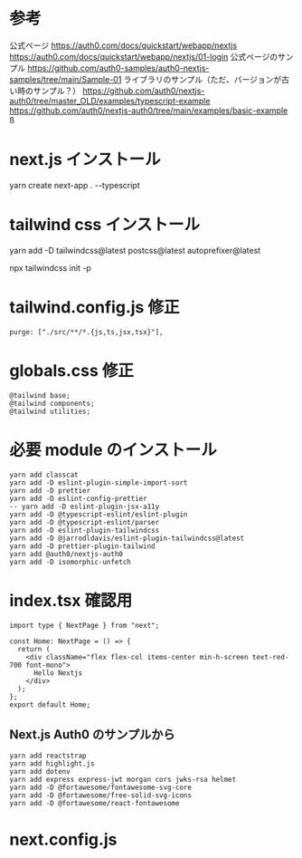 # 参考
公式ページ
https://auth0.com/docs/quickstart/webapp/nextjs
https://auth0.com/docs/quickstart/webapp/nextjs/01-login
公式ページのサンプル
https://github.com/auth0-samples/auth0-nextjs-samples/tree/main/Sample-01
ライブラリのサンプル（ただ、バージョンが古い時のサンプル？）
https://github.com/auth0/nextjs-auth0/tree/master_OLD/examples/typescript-example
https://github.com/auth0/nextjs-auth0/tree/main/examples/basic-example
ß
# next.js インストール

yarn create next-app . --typescript

# tailwind css インストール

yarn add -D tailwindcss@latest postcss@latest autoprefixer@latest

npx tailwindcss init -p

# tailwind.config.js 修正

```
purge: ["./src/**/*.{js,ts,jsx,tsx}"],
```

# globals.css 修正

```
@tailwind base;
@tailwind components;
@tailwind utilities;
```

# 必要 module のインストール

```
yarn add classcat
yarn add -D eslint-plugin-simple-import-sort
yarn add -D prettier
yarn add -D eslint-config-prettier
-- yarn add -D eslint-plugin-jsx-a11y
yarn add -D @typescript-eslint/eslint-plugin
yarn add -D @typescript-eslint/parser
yarn add -D eslint-plugin-tailwindcss
yarn add -D @jarrodldavis/eslint-plugin-tailwindcss@latest
yarn add -D prettier-plugin-tailwind
yarn add @auth0/nextjs-auth0
yarn add -D isomorphic-unfetch
```


# index.tsx 確認用
```
import type { NextPage } from "next";

const Home: NextPage = () => {
  return (
    <div className="flex flex-col items-center min-h-screen text-red-700 font-mono">
      Hello Nextjs
    </div>
  );
};
export default Home;

```

## Next.js Auth0 のサンプルから

```
yarn add reactstrap
yarn add highlight.js
yarn add dotenv
yarn add express express-jwt morgan cors jwks-rsa helmet
yarn add -D @fortawesome/fontawesome-svg-core
yarn add -D @fortawesome/free-solid-svg-icons
yarn add -D @fortawesome/react-fontawesome
```

# next.config.js